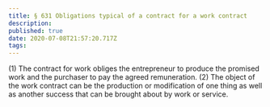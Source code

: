 ```yaml
---
title: § 631 Obligations typical of a contract for a work contract
description: 
published: true
date: 2020-07-08T21:57:20.717Z
tags: 
---
```


(1) The contract for work obliges the entrepreneur to produce the promised work and the purchaser to pay the agreed remuneration.
(2) The object of the work contract can be the production or modification of one thing as well as another success that can be brought about by work or service.
